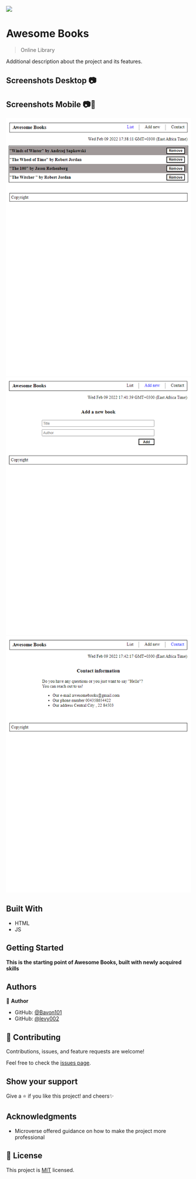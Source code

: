 ![](https://img.shields.io/badge/Microverse-blueviolet)

# Awesome Books

> Online Library
<!-- ![screenshot](./hello_microverse.png) -->

<!-- ## You can access the live portfolio [here](https://bavon101.github.io/my_portfolio/#About) -->

Additional description about the project and its features.
## Screenshots Desktop 📷


## Screenshots Mobile 📷📲
![screenshot](./src/screenshots/screen_1_0.PNG)
![screenshot](./src/screenshots/screen_1_1.PNG)
![screenshot](./src/screenshots/screen_1_2.PNG)
## Built With

- HTML
- JS


<!-- ## Live Demo -->

<!-- [Live Demo Link](https://livedemo.com) -->


## Getting Started

**This is the starting point of Awesome Books, built with newly acquired skills**



<!-- To get a local copy up and running follow these simple example steps.

### Prerequisites

### Setup

### Install

### Usage

### Run tests

### Deployment -->



## Authors

👤 **Author**

- GitHub: [@Bavon101](https://github.com/Bavon101)
- GitHub: [@levy002](https://github.com/levy002)



## 🤝 Contributing

Contributions, issues, and feature requests are welcome!

Feel free to check the [issues page](../../issues/).

## Show your support

Give a ⭐️ if you like this project! and cheers✨

## Acknowledgments

- Microverse offered guidance on how to make the project more professional



## 📝 License

This project is [MIT](./MIT.md) licensed.